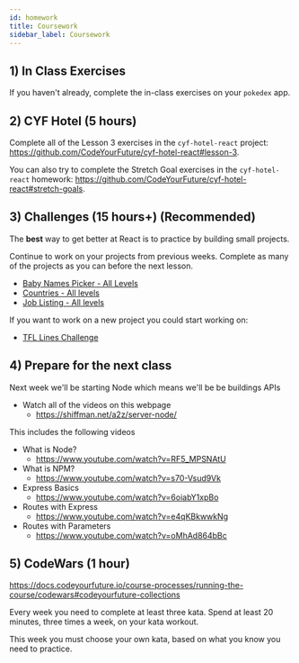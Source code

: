 ```yaml
---
id: homework
title: Coursework
sidebar_label: Coursework
---
```


## 1) In Class Exercises

If you haven't already, complete the in-class exercises on your `pokedex` app.

## 2) CYF Hotel (5 hours)

Complete all of the Lesson 3 exercises in the `cyf-hotel-react` project: https://github.com/CodeYourFuture/cyf-hotel-react#lesson-3.

You can also try to complete the Stretch Goal exercises in the `cyf-hotel-react` homework: https://github.com/CodeYourFuture/cyf-hotel-react#stretch-goals.

## 3) Challenges (15 hours+) (Recommended)

The **best** way to get better at React is to practice by building small projects.

Continue to work on your projects from previous weeks. Complete as many of the projects as you can before the next lesson.

- [Baby Names Picker - All Levels](https://github.com/CodeYourFuture/cyf-react-challenges/tree/master/challenge-baby-name-picker)
- [Countries - All levels](https://github.com/CodeYourFuture/cyf-react-challenges/tree/master/challenge-countries)
- [Job Listing - All levels](https://github.com/CodeYourFuture/cyf-react-challenges/tree/master/challenge-job-listing)

If you want to work on a new project you could start working on:

- [TFL Lines Challenge](https://github.com/CodeYourFuture/cyf-react-challenges/tree/master/challenge-tfl-lines)

## 4) Prepare for the next class

Next week we'll be starting Node which means we'll be be buildings APIs

- Watch all of the videos on this webpage
  - https://shiffman.net/a2z/server-node/

This includes the following videos

- What is Node?
  - https://www.youtube.com/watch?v=RF5_MPSNAtU
- What is NPM?
  - https://www.youtube.com/watch?v=s70-Vsud9Vk
- Express Basics
  - https://www.youtube.com/watch?v=6oiabY1xpBo
- Routes with Express
  - https://www.youtube.com/watch?v=e4qKBkwwkNg
- Routes with Parameters
  - https://www.youtube.com/watch?v=oMhAd864bBc

## 5) CodeWars (1 hour)
https://docs.codeyourfuture.io/course-processes/running-the-course/codewars#codeyourfuture-collections

Every week you need to complete at least three kata. Spend at least 20 minutes, three times a week, on your kata workout. 

This week you must choose your own kata, based on what you know you need to practice.
